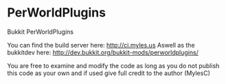 PerWorldPlugins
===============

Bukkit PerWorldPlugins

You can find the build server here: http://ci.myles.us
Aswell as the bukkitdev here: http://dev.bukkit.org/bukkit-mods/perworldplugins/


You are free to examine and modify the code as long as you do not publish this code as your own and if used give full credit to the author (MylesC)
